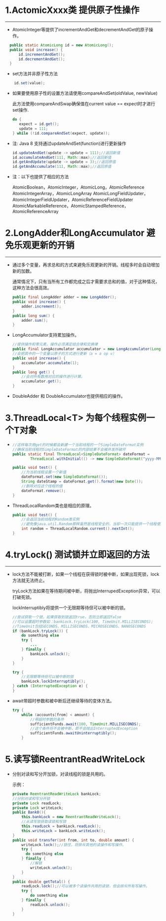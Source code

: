 # 1.ActomicXxxx类 提供原子性操作

***

 - AtomicInteger等提供了incrementAndGet和decrementAndGet的原子操作。

 ```java
   public static AtomicLong id = new AtomicLong();
   public void increase() {
       id.incrementAndGet();
       id.decrementAndGet();
   }
 ```

 - set方法并非原子性方法

 ```java
     id.set(value);
 ```

 - 如果要使用原子性的设置方法请使用compareAndSet(oldValue, newValue)

   此方法使用compareAndSwap确保值在current value == expect时才进行set操作.

   ```java
   do {
      expect = id.get();
      update = 111;
   } while (!id.compareAndSet(expect, update));
   ```

- 注: Java 8 支持通过updateAndSet(function)进行更新操作

   ```java
   id.updateAndGet(update -> update = 111);//返回新值
   id.accumulateAndGet(111, Math::max);//返回新值
   id.getAndUpdate(update -> update = 3);//返回原值
   id.getAndAccumulate(111, Math::max);//返回原值
   ```

- 注：以下也提供了相应的方法

   AtomicBoolean，AtomicInteger，AtomicLong，AtomicReference 
   AtomicIntegerArray，AtomicLongArray 
   AtomicLongFieldUpdater，AtomicIntegerFieldUpdater，AtomicReferenceFieldUpdater 
   AtomicMarkableReference，AtomicStampedReference，AtomicReferenceArray

 

# 2.LongAdder和LongAccumulator 避免乐观更新的开销

***

- 通过多个变量，再求总和的方式来避免乐观更新的开销。线程多时会自动增加新的加数。

  通常情况下，只有当所有工作都完成之后才需要求总和的值，对于这种情况，这种方法会很高效。

  ```java
  public final LongAdder adder = new LongAdder();
  public void increase() {
      adder.increment();
  }
  public long sum() {
      adder.sum();
  }
  
  ```

- LongAccumulator支持累加操作。

  ```java
  //提供操作和零元素，操作必须满足结合律和交换律
  public final LongAccumulator accumulator = new LongAccumulator(Long::sum, 0);
  //会把其中的一个变量以原子的方式进行更新（a = a op v）
  public void increase() {
      accumulator.accumulate(1);
  }
  public long get() {
      //会对所有数用对应的操作进行计算。
      accumulator.get();
  }
  ```

- DoubleAdder 和 DoubleAccumulator也提供相应的操作。

# 3.ThreadLocal&lt;T&gt; 为每个线程实例一个T对象

- ```java
  //这样每次用get的时候都会新建一个当前线程的一个SimpleDateFormat实例
  //确保当前线程的SimpleDateFormat的内部结果不会被并发所破坏
  public static final ThreadLocal<SimpleDateFormat> dateFormat =
          ThreadLocal.withInitial(() -> new SimpleDateFormat("yyyy-MM-dd"));
  
  public void test() {
      //为当前线程设置一个新值
      dateFormat.set(new SimpleDateFormat());
      String dateStamp = dateFormat.get().format(new Date());
      //删除对应这个线程的值
      dateFormat.remove();
  }
  ```

- ThreadLocalRandom类也是相应的原理。

  ```java
  public void test() {
      //会返回当前线程的Random类实例
      //避免像java.util.Random那样虽然是线程安全的，当却一次只能提供一个线程使用
      int random = ThreadLocalRandom.current().nextInt();
  }
  ```

# 4.tryLock() 测试锁并立即返回的方法
***

- lock方法不能被打断，如果一个线程在获得锁时被中断，如果出现死锁，lock方法就无法终止。

  tryLock方法如果在等待期间被中断，将抛出InterrupedException异常，可以打破死锁。

  lockInterruptibly将提供一个无限期等待但可以被中断的锁。

  ```java
  //尝试获取一个锁，如果获取到锁返回true，否则立即返回false
  //可以设置超时参数如：bankLock.tryLock(100, TimeUnit.MILLISECONDS);
  //TimeUnit包括SECONDS、MILLISECONDS、MICROSECONDS、NANOSECONDS
  if (bankLock.tryLock()) {
      do something else 
      try {
          ...
      } finally {
          bankLock.unlock();
      }
  }
  
  try {
      //无限期等待但可以被中断的锁
      bankLock.lockInterruptibly();
  } catch (InterruptedException e) {
  }
  ```

- await带超时参数和被中断后还继续等待的变体方法。

  ```java
  try {
      while (accounts[from] < amount) {
          //带超时参数的条件
          sufficientFunds.await(100, TimeUnit.MILLISECONDS);
          //这个条件将不会被中断，即不会抛出InterruptedException
          sufficientFunds.awaitUninterruptibly();
      }
  ```

# 5.读写锁ReentrantReadWriteLock

- 分别对读和写分开加锁，对读线程的锁是共用的。

  示例：

  ```java
  private ReentrantReadWriteLock bankLock;
  //分别对读和写分开锁
  private Lock readLock;
  private Lock writeLock;
  public Bank8(){
      this.bankLock = new ReentrantReadWriteLock();
      //从读写锁获取读锁和写锁
      this.readLock = bankLock.readLock();
      this.writeLock = bankLock.writeLock();
  }
  public void transfer(int from, int to, double amount) {
      writeLock.lock();//锁住，将排斥其他的读操作和写操作。
      try {
  		do something else
      } finally {
          //解锁
          writeLock.unlock();
      }
  }
  public double getTotal() {
      readLock.lock();//可以被多个读操作共用的读锁，但会排斥所有写操作。
      try {
          do something else
      } finally {
          readLock.unlock();
      }
  }
  ```

